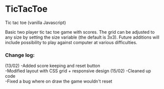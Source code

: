 # TicTacToe
Tic tac toe (vanilla Javascript)

Basic two player tic tac toe game with scores. The grid can be adjusted to any size by setting the size variable (the default is 3x3).
Future additions will include possibility to play against computer at various difficulties.

### Change log:
(13/02)
-Added score keeping and reset button </br>
-Modified layout with CSS grid + responsive design
(15/02)
-Cleaned up code </br>
-Fixed a bug where on draw the game wouldn't reset
